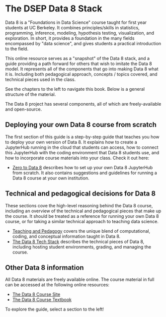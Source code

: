# The DSEP Data 8 Stack

Data 8 is a "Foundations in Data Science" course taught for first year students at
UC Berkeley. It combines principles/skills in statistics, programming, inference, modeling,
hypothesis testing, visualization, and exploration. In short, it provides a foundation in
the many fields encompassed by "data science", and gives students a practical introduction
to the field.

This online resource serves as a "snapshot" of the Data 8 stack, and a guide providing
a path forward for others that wish to imitate the Data 8 model. It represents
all of the components that go into making Data 8 what it is. Including both
pedagogical approach, concepts / topics covered, and technical pieces used in
the class.

See the chapters to the left to navigate this book. Below is a general structure
of the material.

The Data 8 project has several components, all of which are freely-available and open-source.

## Deploying your own Data 8 course from scratch

The first section of this guide is a step-by-step guide that teaches you how to deploy your
own version of Data 8. It explains how to create a JupyterHub running in the cloud that students
can access, how to connect this JupyterHub with the coding environment that Data 8 students use,
and how to incorporate course materials into your class. Check it out here:

* [Zero to Data 8](https://choldgraf.gitbooks.io/the-dsep-data-8-stack/content/z2d8/) describes
  how to set up your own Data 8 JupyterHub from scratch. It also contains suggestions and guidelines
  for running a Data 8 course at your own institution.
  
## Technical and pedagogical decisions for Data 8

These sections cove the high-level reasoning behind the Data 8 course, including an overview of
the technical and pedagogical pieces that make up the course. It should be treated as a reference
for running your own Data 8 course, or for taking a similar technical approach to teaching data science.

* [Teaching and Pedagogy](https://choldgraf.gitbooks.io/the-dsep-data-8-stack/content/teaching/) covers
  the unique blend of computational, coding, and conceptual information taught in Data 8.
* [The Data 8 Tech Stack](https://choldgraf.gitbooks.io/the-dsep-data-8-stack/content/tech/) describes
  the technical pieces of Data 8, including hosting student environments, grading, and managing the course.

## Other Data 8 information

All Data 8 materials are freely available online. The course material in full can be accessed
at the following online resources:

* [The Data 8 Course Site](https://www.data8.org)
* [The Data 8 Course Textbook](https://www.inferentialthinking.com/)
    
To explore the guide, select a section to the left!